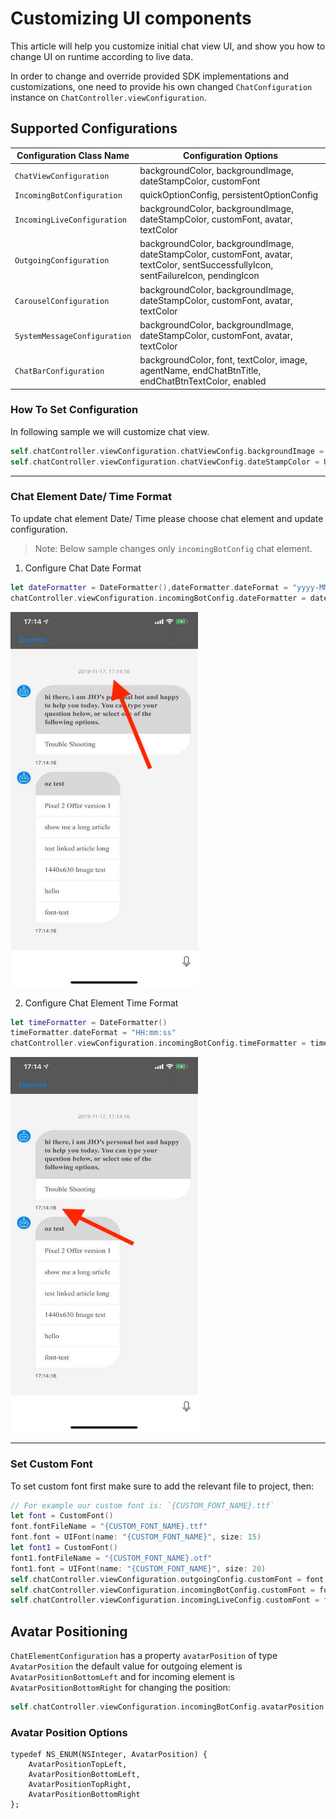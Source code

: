 # Customizing UI components 
This article will help you customize initial chat view UI, and show you how to change UI on runtime according to live data.

In order to change and override provided SDK implementations and customizations, one need to provide his own changed `ChatConfiguration` instance on `ChatController.viewConfiguration`. 

## Supported Configurations


| Configuration Class Name     | Configuration Options                                                                                                               |
|------------------------------|-------------------------------------------------------------------------------------------------------------------------------------|
| `ChatViewConfiguration`      | backgroundColor, backgroundImage, dateStampColor, customFont                                                                        |
| `IncomingBotConfiguration`   | quickOptionConfig, persistentOptionConfig                                                                                           |
| `IncomingLiveConfiguration`  | backgroundColor, backgroundImage, dateStampColor, customFont, avatar, textColor                                                     |
| `OutgoingConfiguration`      | backgroundColor, backgroundImage, dateStampColor, customFont, avatar, textColor, sentSuccessfullyIcon, sentFailureIcon, pendingIcon |
| `CarouselConfiguration`      | backgroundColor, backgroundImage, dateStampColor, customFont, avatar, textColor                                                     |
| `SystemMessageConfiguration` | backgroundColor, backgroundImage, dateStampColor, customFont, avatar, textColor 
| `ChatBarConfiguration` | backgroundColor, font, textColor, image, agentName, endChatBtnTitle, endChatBtnTextColor, enabled


### How To Set Configuration

In following sample we will customize chat view.

```swift
self.chatController.viewConfiguration.chatViewConfig.backgroundImage = UIImage(named: "ww_back_light")
self.chatController.viewConfiguration.chatViewConfig.dateStampColor = UIColor.black
```

----

### Chat Element Date/ Time Format

To update chat element Date/ Time please choose chat element and update configuration.

>Note: Below sample changes only `incomingBotConfig` chat element.

1. Configure Chat Date Format

```swift
let dateFormatter = DateFormatter(),dateFormatter.dateFormat = "yyyy-MM-dd"
chatController.viewConfiguration.incomingBotConfig.dateFormatter = dateFormatter
```
<img src="images/iOS/date-format.jpeg" width="300" height="600">

2. Configure Chat Element Time Format

```swift
let timeFormatter = DateFormatter()
timeFormatter.dateFormat = "HH:mm:ss"
chatController.viewConfiguration.incomingBotConfig.timeFormatter = timeFormatter
```
<img src="images/iOS/time-format.jpeg" width="300" height="600">

----

### Set Custom Font

To set custom font first make sure to add the relevant file to project, then:

```swift
// For example our custom font is: `{CUSTOM_FONT_NAME}.ttf`
let font = CustomFont()
font.fontFileName = "{CUSTOM_FONT_NAME}.ttf"
font.font = UIFont(name: "{CUSTOM_FONT_NAME}", size: 15)
let font1 = CustomFont()
font1.fontFileName = "{CUSTOM_FONT_NAME}.otf"
font1.font = UIFont(name: "{CUSTOM_FONT_NAME}", size: 20)
self.chatController.viewConfiguration.outgoingConfig.customFont = font
self.chatController.viewConfiguration.incomingBotConfig.customFont = font1
self.chatController.viewConfiguration.incomingLiveConfig.customFont = font

```

## Avatar Positioning 

`ChatElementConfiguration` has a property `avatarPosition` of type `AvatarPosition` the default value for outgoing element is `AvatarPositionBottomLeft` and for incoming element is `AvatarPositionBottomRight` for changing the position:

```swift
self.chatController.viewConfiguration.incomingBotConfig.avatarPosition = .topLeft
```

### Avatar Position Options

``` Objective C
typedef NS_ENUM(NSInteger, AvatarPosition) {
    AvatarPositionTopLeft,
    AvatarPositionBottomLeft,
    AvatarPositionTopRight,
    AvatarPositionBottomRight
};
```
